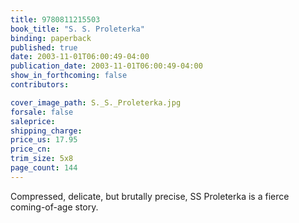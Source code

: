 ```yaml
---
title: 9780811215503
book_title: "S. S. Proleterka"
binding: paperback
published: true
date: 2003-11-01T06:00:49-04:00
publication_date: 2003-11-01T06:00:49-04:00
show_in_forthcoming: false
contributors:

cover_image_path: S._S._Proleterka.jpg
forsale: false
saleprice:
shipping_charge:
price_us: 17.95
price_cn:
trim_size: 5x8
page_count: 144
---
```

Compressed, delicate, but brutally precise, SS Proleterka is a fierce coming-of-age story.

